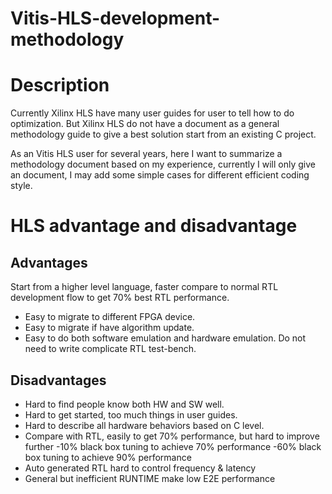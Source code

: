 # Vitis-HLS-development-methodology
# Description
Currently Xilinx HLS have many user guides for user to tell how to do optimization. But Xilinx HLS do not have a document as a general methodology guide to give a best solution start from an existing C project.

As an Vitis HLS user for several years, here I want to summarize a methodology document based on my experience, currently I will only give an document, I may add some simple cases for different efficient coding style.

# HLS advantage and disadvantage
## Advantages
Start from a higher level language, faster compare to normal RTL development flow to get 70% best RTL performance.
* Easy to migrate to different FPGA device.
* Easy to migrate if have algorithm update.
* Easy to do both software emulation and hardware emulation. Do not need to write complicate RTL test-bench. 
## Disadvantages
* Hard to find people know both HW and SW well.
* Hard to get started, too much things in user guides.
* Hard to describe all hardware behaviors based on C level.
* Compare with RTL, easily to get 70% performance, but hard to improve further
  -10% black box tuning to achieve 70% performance
  -60% black box tuning to achieve 90% performance
* Auto generated RTL hard to control frequency & latency
* General but inefficient RUNTIME make low E2E performance

